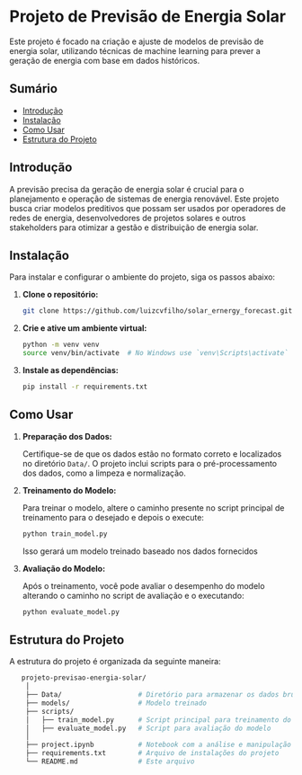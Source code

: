 # Projeto de Previsão de Energia Solar

Este projeto é focado na criação e ajuste de modelos de previsão de energia solar, utilizando técnicas de machine learning para prever a geração de energia com base em dados históricos.

## Sumário

- [Introdução](#introdução)
- [Instalação](#instalação)
- [Como Usar](#como-usar)
- [Estrutura do Projeto](#estrutura-do-projeto)

## Introdução

A previsão precisa da geração de energia solar é crucial para o planejamento e operação de sistemas de energia renovável. Este projeto busca criar modelos preditivos que possam ser usados por operadores de redes de energia, desenvolvedores de projetos solares e outros stakeholders para otimizar a gestão e distribuição de energia solar.

## Instalação

Para instalar e configurar o ambiente do projeto, siga os passos abaixo:

1. **Clone o repositório:**

    ```bash
    git clone https://github.com/luizcvfilho/solar_ernergy_forecast.git
    ```

2. **Crie e ative um ambiente virtual:**

    ```bash
    python -m venv venv
    source venv/bin/activate  # No Windows use `venv\Scripts\activate`
    ```

3. **Instale as dependências:**

    ```bash
    pip install -r requirements.txt
    ```

## Como Usar

1. **Preparação dos Dados:**

   Certifique-se de que os dados estão no formato correto e localizados no diretório `Data/`. O projeto inclui scripts para o pré-processamento dos dados, como a limpeza e normalização.

2. **Treinamento do Modelo:**

   Para treinar o modelo, altere o caminho presente no script principal de treinamento para o desejado e depois o execute:

   ```bash
   python train_model.py
    ```

    Isso gerará um modelo treinado baseado nos dados fornecidos

3. **Avaliação do Modelo:**

    Após o treinamento, você pode avaliar o desempenho do modelo alterando o caminho no script de avaliação e o executando:

   ```bash
   python evaluate_model.py
    ```

## Estrutura do Projeto

A estrutura do projeto é organizada da seguinte maneira:

```bash
   projeto-previsao-energia-solar/
    │
    ├── Data/                   # Diretório para armazenar os dados brutos e processados
    ├── models/                 # Modelo treinado
    ├── scripts/
    │   ├── train_model.py      # Script principal para treinamento do modelo
    │   ├── evaluate_model.py   # Script para avaliação do modelo
    │ 
    ├── project.ipynb           # Notebook com a análise e manipulação dos dados
    ├── requirements.txt        # Arquivo de instalações do projeto
    └── README.md               # Este arquivo
```
